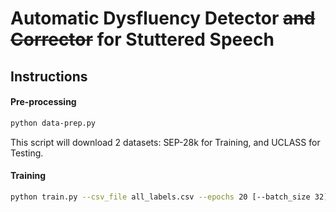 # Automatic Dysfluency Detector ~~and Corrector~~ for Stuttered Speech

## Instructions

#### Pre-processing

```bash
python data-prep.py
```

This script will download 2 datasets: SEP-28k for Training, and UCLASS for Testing.

#### Training

```bash
python train.py --csv_file all_labels.csv --epochs 20 [--batch_size 32] [--lr 1e-4]
```
